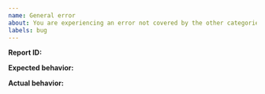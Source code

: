 ```yaml
---
name: General error
about: You are experiencing an error not covered by the other categories
labels: bug
---
```


<!--
*Please verify **all** of the below before submitting*:

1. in the Zotero addons screen you can see that you have the latest release of BBT (https://github.com/retorquere/zotero-better-bibtex/releases/latest) and Zotero installed
2. you are posting a single bug or feature request
3. you have included a descriptive subject of the problem
4. you are available for follow-up questions and testing
5. you have included an error-report ID here generated by restarting Zotero with debugging enabled (Help -> Debug Output Logging -> Restart with logging enabled), reproducing your problem, and selecting "Report Better BibTeX error" from the help menu

The error-report is important; it gives me your current BBT settings and a log of what Zotero was doing at the time of error. Without it, I'm effectively blind.

-->

**Report ID:**

**Expected behavior:**

**Actual behavior:**

